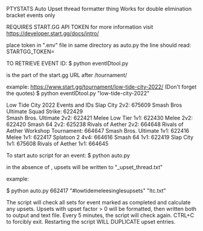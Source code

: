 PTYSTATS Auto Upset thread formatter thing
Works for double elimination bracket events only

REQUIRES START.GG API TOKEN
for more information visit https://developer.start.gg/docs/intro/

place token in ".env" file in same directory as auto.py
the line should read:
STARTGG_TOKEN=<your-token>

TO RETRIEVE EVENT ID:
$ python eventIDtool.py <tournament-slug>

<tournament-slug> is the part of the start.gg URL after /tournament/

example:
https://www.start.gg/tournament/low-tide-city-2022/
                        (Don't forget the quotes)
$ python eventIDtool.py "low-tide-city-2022"

Low Tide City 2022 Events and IDs
Slap City 2v2: 675609
Smash Bros Ultimate Squad Strike: 622429    
Smash Bros. Ultimate 2v2: 622421
Melee Low Tier 1v1: 622430
Melee 2v2: 622420
Smash 64 2v2: 625238
Rivals of Aether 2v2: 664648
Rivals of Aether Workshop Tournament: 664647
Smash Bros. Ultimate 1v1: 622416
Melee 1v1: 622417
Splatoon 2 4v4: 664616
Smash 64 1v1: 622419
Slap City 1v1: 675608
Rivals of Aether 1v1: 664645

To start auto script for an event:
$ python auto.py <event-id> <hashtag> <textfile-name>

in the absence of <textfile-name>, upsets will be written to "<event-id>_upset_thread.txt"

example:

$ python auto.py 662417 "#lowtidemeleesinglesupsets" "ltc.txt"

The script will check all sets for event marked as completed and calculate any upsets.
Upsets with upset factor > 0 will be formatted, then written both to output and text file.
Every 5 minutes, the script will check again.
CTRL+C to forcibly exit. Restarting the script WILL DUPLICATE upset entries.
